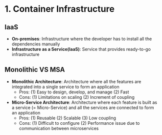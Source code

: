 # 1. Container Infrastructure

## IaaS

- **On-premises**: Infrastructure where the developer has to install all the dependencies manually
- **Infrastructure as a Service(IaaS)**: Service that provides ready-to-go infrastructure

## Monolithic VS MSA

- **Monolithic Architecture**: Architecture where all the features are integrated into a single service to form an application
    - Pros: (1) Easy to design, develop, and manage (2) Fast
    - Cons: (1) Limitations on scaling (2) Increment of coupling
- **Micro-Service Architecture**: Architecture where each feature is built as a service (= Micro-Service) and all the services are connected to form an application
    - Pros: (1) Reusable (2) Scalable (3) Low coupling
    - Cons: (1) Difficult to configure (2) Performance issue due to communication between microservices